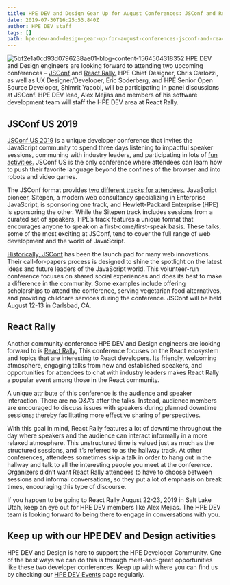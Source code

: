 ```yaml
---
title: HPE DEV and Design Gear Up for August Conferences: JSConf and React Rally
date: 2019-07-30T16:25:53.840Z
author: HPE DEV staff 
tags: []
path: hpe-dev-and-design-gear-up-for-august-conferences-jsconf-and-react-rally
---
```

![5bf2e1a0cd93d0796238ae01-blog-content-1564504318352](/uploads/media/2019/5/picture1-1564504318351.png)
HPE DEV and Design engineers are looking forward to attending two upcoming conferences – [JSConf](https://2019.jsconf.us/)  and [React Rally.](https://www.reactrally.com/) HPE Chief Designer, Chris Carlozzi, as well as UX Designer/Developer, Eric Soderberg, and HPE Senior Open Source Developer, Shimrit Yacobi, will be participating in panel discussions at JSConf. HPE DEV lead, Alex Mejias and members of his software development team will staff the HPE DEV area at React Rally.

## JSConf US 2019

[JSConf US 2019](https://2019.jsconf.us/) is a unique developer conference that invites the JavaScript community to spend three days listening to impactful speaker sessions, communing with industry leaders, and participating in lots of [fun activities.](https://2019.jsconf.us/about/activities/) JSConf US is the only conference where attendees can learn how to push their favorite language beyond the confines of the browser and into robots and video games. 

The JSConf format provides [two different tracks for attendees.](https://2019.jsconf.us/schedule/#first-day-of-talks) JavaScript pioneer, Sitepen, a modern web consultancy specializing in Enterprise JavaScript, is sponsoring one track, and Hewlett-Packard Enterprise (HPE) is sponsoring the other. While the Sitepen track includes sessions from a curated set of speakers, HPE’s track features a unique format that encourages anyone to speak on a first-come/first-speak basis. These talks, some of the most exciting at JSConf, tend to cover the full range of web development and the world of JavaScript.

[Historically, JSConf](https://jsconf.com/) has been the launch pad for many web innovations. Their call-for-papers process is designed to shine the spotlight on the latest ideas and future leaders of the JavaScript world. This volunteer-run conference focuses on shared social experiences and does its best to make a difference in the community. Some examples include offering scholarships to attend the conference, serving vegetarian food alternatives, and providing childcare services during the conference. JSConf will be held August 12-13 in Carlsbad, CA. 

## React Rally

Another community conference HPE DEV and Design engineers are looking forward to is [React Rally.](https://www.reactrally.com/) This conference focuses on the React ecosystem and topics that are interesting to React developers. Its friendly, welcoming atmosphere, engaging talks from new and established speakers, and opportunities for attendees to chat with industry leaders makes React Rally a popular event among those in the React community.

A unique attribute of this conference is the audience and speaker interaction. There are no Q&A’s after the talks. Instead, audience members are encouraged to discuss issues with speakers during planned downtime sessions; thereby facilitating more effective sharing of perspectives.

With this goal in mind, React Rally features a lot of downtime throughout the day where speakers and the audience can interact informally in a more relaxed atmosphere. This unstructured time is valued just as much as the structured sessions, and it’s referred to as the hallway track. At other conferences, attendees sometimes skip a talk in order to hang out in the hallway and talk to all the interesting people you meet at the conference. Organizers didn’t want React Rally attendees to have to choose between sessions and informal conversations, so they put a lot of emphasis on break times, encouraging this type of discourse.

If you happen to be going to React Rally August 22-23, 2019 in Salt Lake Utah, keep an eye out for HPE DEV members like Alex Mejias. The HPE DEV team is looking forward to being there to engage in conversations with you.

## Keep up with our HPE DEV and Design activities

HPE DEV and Design is here to support the HPE Developer Community. One of the best ways we can do this is through meet-and-greet opportunities like these two developer conferences. Keep up with where you can find us by checking our [HPE DEV Events](https://developer.hpe.com/events) page regularly. 

